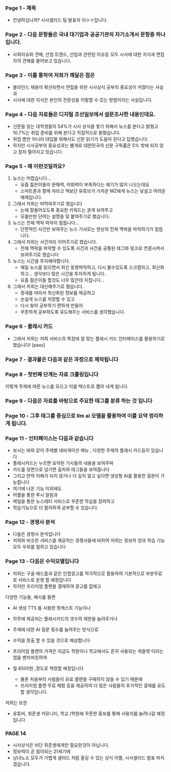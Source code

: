 ### Page 1 - 제목

- 안녕하십니까? 시사샐러드 팀 발표자 이ㅇㅇ입니다.

  

### Page 2 - 다음 문항들은 국내 대기업과 공공기관의 자기소개서 문항중 하나입니다.

- 사회이슈와 견해, 산업 트렌드, 산업과 관련된 이슈등 모두 시사에 대한 지식과 면접자의 견해를 물어보고 있습니다.

  

  

### Page 3 - 이를 통하여 저희가 깨달은 점은

- 블라인드 채용이 확산되면서 면접을 위한 시사상식 공부의 중요성이 커졌다는 사실과
- 시사에 대한 지식은 본인의 전문성을 어필할 수 있는 방법이라는 사실입니다.

  

  

### Page 4 - 다음 자료들은 디지털 조선일보에서 설문조사한 내용인데요.

- 신문을 읽는 대학생들의 54%가 시사 상식을 쌓기 위해서 뉴스를 본다고 밝혔고 10.7%는 취업 준비를 위해 본다고 직접적으로 밝혔습니다.
- 취업 뿐만 아니라 대입을 위해서도 신문 읽기가 도움이 된다고 답했습니다.
- 하지만 시사공부의 중요성과는 별개로 대한민국의 신문 구독률은 5% 밖에 되지 않고 점차 떨어지고 있습니다.

  

### Page 5 - 왜 이런것일까요?

1. 뉴스는 어렵습니다…
    - 요즘 젊은이들의 문해력, 어휘력이 부족하다는 얘기가 많이 나오는데요
    - 스마트폰과 함께 자라고 책보단 유튜브가 가까운 MZ에게 뉴스는 낯설고 어려운 매체입니다.
2. 그래서 저희는 떠먹여주기로 했습니다
    - 눈에 잘들어오도록 중요한 키워드는 굵게 보여주고
    - 모를만한 단어는 설명을 덫 붙여주기로 했습니다.
3. 뉴스는 전체 맥락 파악이 힘듭니다…
    - 단편적인 사건만 보여주는 뉴스 기사로는 현상의 전체 맥락을 파악하기가 힘듭니다.
4. 그래서 저희는 사건끼리 이어주기로 했습니다.
    - 전체 맥락을 파악할 수 있도록 사건과 사건을 공통된 태그와 링크로 연결시켜서 보여주기로 했습니다
5. 뉴스는 시간을 투자해야합니다.
    - 매일 뉴스를 읽으면서 최신 동향파악하고, 다시 볼수있도록 스크랩하고, 최신화하고… 생각보다 많은 시간을 투자하게 됩니다.
    - 요즘 젊은이들 할것도 너무 많은데 지칩니다…
6. 그래서 저희는 대신해주기로 했습니다.
    - 정세를 따라서 최신화된 정보를 제공하고
    - 손쉽게 뉴스를 저장할 수 있고
    - 다시 찾아 공부하기 편하게 만들어
    - 꾸준하게 공부하도록 유도해주는 서비스를 생각했습니다.

  

### Page 6 - 플래시 카드

  

- 그래서 저희는 저희 서비스의 특징에 잘 맞는 플래시 카드 인터페이스를 활용하기로 했습니다! [pass]

  

### Page 7 - 결과물은 다음과 같은 과정으로 제작됩니다

  

### Page 8 - 첫번째 단계는 자료 크롤링입니다

이렇게 주제에 따른 뉴스를 모으고 이를 텍스트로 뽑아 내게 됩니다.

  

### Page 9 - 다음은 자료를 바탕으로 주요한 태그를 분류 하는 것 입니다

  

### Page 10 - 그후 태그를 중심으로 llm ai 모델을 활용하여 이를 요약 정리하게 됩니다.

  

### Page 11 - 인터페이스는 다음과 같습니다

- 보시는 바와 같이 주제별 네비게이션 메뉴 , 다양한 주제의 플래시 카드등이 있습니다
- 플래시카드는 누르면 요약된 기사들의 내용을 보여주며
- 카드를 뒷면으로 넘기면 출처와 태그들을 보여줍니다
- 그리고 만약 이해가 되지 않거나 더 깊히 알고 싶다면 생성형 AI를 활용한 질문이 가능합니다
- 여기에 나온 기능 이외에도
- 어플을 통한 푸시 알람과
- 메일을 통한 뉴스레터 서비스로 꾸준한 학습을 장려하고
- 학습기능으로 더 철저하게 공부할 수 있습니다.

  

### Page 12 - 경쟁사 분석

- 다음은 경쟁사 분석입니다
- 저희와 비슷한 서비스를 제공하는 경쟁사들에 비하여 저희는 정보의 양과 학습 기능 모두 우위를 점하고 있습니다

  

### Page 13 - 다음은 수익모델입니다

- 저희는 구굴 애드몹과 같은 인앱광고를 적극적으로 활용하여 기본적으로 부분무료로 서비스로 운영 할 예정입니다
- 하지만 프리미엄 플랜을 결재하여 광고를 없애고

다양한 기능들, 예시를 들면

- AI 생성 TTS 를 사용한 팟캐스트 기능이나
- 하루에 제공되는 플래시카드의 갯수의 제한을 늘려주거나
- 주제에 대한 AI 질문 횟수를 늘려주는 방식으로
- 수익을 창출 할 수 있을 것으로 예상합니다

- 프리미엄 플랜의 가격은 지금도 학원이나 학교에서도 흔히 사용되는 퀴즐렛 이라는 앱을 벤치마킹하여
- 월 8500원 ,정도로 책정할 예정입니다
    
    - 물론 처음부터 사람들이 유료 플랜을 구매하지 않을 수 있기 때문에
    - 프리미엄 플랜 무료 체험 등을 제공하여 더 많은 사람들의 추가적인 결제를 유도할 생각입니다.
    
      
    

저희는 또한

- 유튜버, 취준생 커뮤니티, 학교 /학원에 꾸준한 홍보를 통해 사용자를 늘려나갈 예정입니다

  

  

### PAGE 14

- 시사상식은 비단 취준생에게만 필요한것이 아닙니다.
- 정보력이 곧 힘이되는 21세기에
- 남녀노소 모두가 가볍게 샐러드 처럼 즐길 수 있는 상식 어플, 시사샐러드 발표 마치겠습니다.